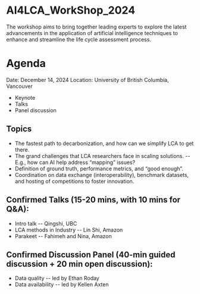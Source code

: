 # AI4LCA_WorkShop_2024
The workshop aims to bring together leading experts to explore the latest advancements in the application of artificial intelligence techniques to enhance and streamline the life cycle assessment process.

# Agenda
Date: December 14, 2024
Location: University of British Columbia, Vancouver 

- Keynote
- Talks
- Panel discussion

## Topics
- The fastest path to decarbonization, and how can we simplify LCA to get there.
- The grand challenges that LCA researchers face in scaling solutions.
-- E.g., how can AI help address “mapping” issues?
- Definition of ground truth, performance metrics, and “good enough”.
- Coordination on data exchange (interoperability), benchmark datasets, and hosting of competitions to foster innovation.

## Confirmed Talks (15-20 mins, with 10 mins for Q&A):
- Intro talk -- Qingshi, UBC
- LCA methods in Industry -- Lin Shi, Amazon
- Parakeet -- Fahimeh and Nina, Amazon

## Confirmed Discussion Panel (40-min guided discussion + 20 min open discussion):
- Data quality -- led by Ethan Roday
- Data availability -- led by Kellen Axten
